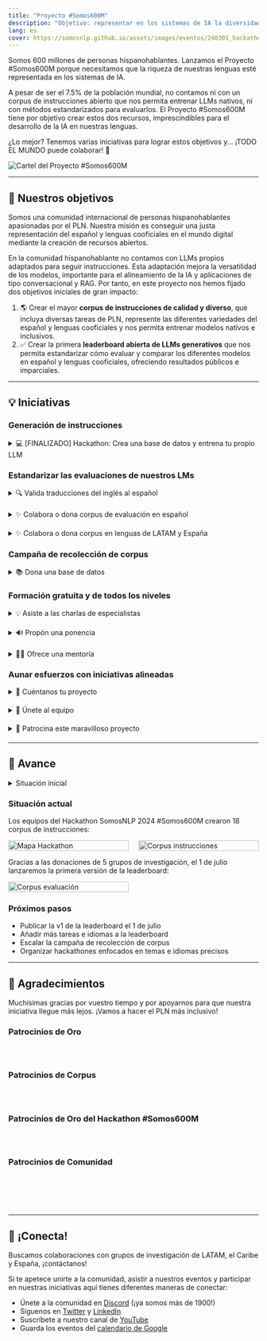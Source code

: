 ```yaml
---
title: "Proyecto #Somos600M"
description: "Objetivo: representar en los sistemas de IA la diversidad de las lenguas habladas por 600M de personas. ¡Únete!"
lang: es
cover: https://somosnlp.github.io/assets/images/eventos/240301_hackathon.jpg
---
```




<!-- En LATAM hay X grupos de lenguas originarias y en España 4 lenguas co-oficiales. -->  
Somos 600 millones de personas hispanohablantes.
Lanzamos el Proyecto #Somos600M porque necesitamos que la riqueza de nuestras lenguas esté representada en los sistemas de IA.

A pesar de ser el 7.5% de la población mundial, no contamos ni con un corpus de instrucciones abierto que nos permita entrenar LLMs nativos, ni con métodos estandarizados para evaluarlos. El Proyecto #Somos600M tiene por objetivo crear estos dos recursos, imprescindibles para el desarrollo de la IA en nuestras lenguas.

¿Lo mejor? Tenemos varias iniciativas para lograr estos objetivos y... ¡TODO EL MUNDO puede colaborar! 🎉

![Cartel del Proyecto #Somos600M](https://somosnlp.github.io/assets/images/eventos/240301_somos600m.jpg)

<!-- ![GIF Hackathon #Somos600M](https://somosnlp.github.io/assets/images/eventos/240301_hackathon.gif) -->

<!-- *([English version](https://somosnlp.org/en/hackathon))* -->

<!--
## 🚀 Cómo puedes colaborar

- [💻 Participa en el hackathon y/o asiste a las charlas de especialistas](https://hackathonsomosnlp2024.eventbrite.com/?aff=w)
- [🤗 Únete al equipo que lo organiza](https://forms.gle/radg18NMLRZMPu38A)
- [🙌 Patrocina este maravilloso evento](https://somosnlp.org/hackathon-2024/patrocinios)
- [🔊 Propón una ponencia](https://somosnlp.org/hackathon-2024/ponencias)
- [🧑‍🏫 Ofrece una mentoría](https://forms.gle/7UmsVDnFmNo1pCrf9)
- [📚 Dona una base de datos](https://somosnlp.org/donatucorpus)
 -->

---

## 🚀 Nuestros objetivos

Somos una comunidad internacional de personas hispanohablantes apasionadas por el PLN.
Nuestra misión es conseguir una justa representación del español y lenguas cooficiales en el mundo digital mediante la creación de recursos abiertos.

En la comunidad hispanohablante no contamos con LLMs propios adaptados para seguir instrucciones. Esta adaptación mejora la versatilidad de los modelos, importante para el alineamiento de la IA y aplicaciones de tipo conversacional y RAG. Por tanto, en este proyecto nos hemos fijado dos objetivos iniciales de gran impacto:
1. 🌎 Crear el mayor **corpus de instrucciones de calidad y diverso**, que incluya diversas tareas de PLN, represente las diferentes variedades del español y lenguas cooficiales y nos permita entrenar modelos nativos e inclusivos.
2. ✅ Crear la primera **leaderboard abierta de LLMs generativos** que nos permita estandarizar cómo evaluar y comparar los diferentes modelos en español y lenguas cooficiales, ofreciendo resultados públicos e imparciales. 

<!-- ![Cartel del Hackathon 2024](https://somosnlp.github.io/assets/images/eventos/240301_hackathon.jpg) -->

<!-- 
---

## 👀 El Proyecto en los medios

### El País

Disclaimer: No vamos a crear un "ChatGPT hispano", 

- Artículo: 

### Paper #Somos600M

- Paper:
- Poster:
 -->

---

## 💡 Iniciativas

### Generación de instrucciones

<details  style="margin-bottom: 20px;">
<summary>💻 [FINALIZADO] Hackathon: Crea una base de datos y entrena tu propio LLM</summary>

Al unirte a este hackathon tendrás la oportunidad de colaborar con la creación de LLMs de calidad e inclusivos en tu lengua. Aplica tus conocimientos para superar los retos de cada etapa de desarrollo de tu LLM: creación del corpus, entrenamiento y evaluación.

**Cada equipo participante (1-5 personas) generará un corpus de instrucciones, entrenará su LLM y creará una demo para compartir su gran trabajo con la comunidad.**

Desde SomosNLP queremos animarte a participar independientemente de tus conocimientos actuales. Organizaremos talleres prácticos y sesiones de mentoría para que puedan participar tanto grupos de institutos de investigación como grupos de estudiantes de grado, ¡todos los proyectos suman!

<!-- <div class="grid grid-cols-2">
  <div class="text-center">
    <a href="https://hackathonsomosnlp2024.eventbrite.com/?aff=w" target="_blank" style="background-color:#FACC15; color:white; padding:10px 20px; text-decoration:none; border-radius:5px;">💻 Regístrate ya</a>
  </div> -->
  <div class="text-center">
    <a href="https://somosnlp.org/hackathon-2024/bases" target="_blank" style="background-color:#FACC15; color:white; padding:10px 20px; text-decoration:none; border-radius:5px;">💻 Más info del hackathon</a>
  </div>


</details>

### Estandarizar las evaluaciones de nuestros LMs

<details  style="margin-bottom: 20px;">
<summary>🔍 Valida traducciones del inglés al español </summary>

¿Hablas español e inglés? Independiente de si sabes de IA nos puedes ayudar a crear el primer ranking público de LLMs en español 🔥

En comunidad vamos a validar las traducciones hechas por la Universidad de Oregón de las bases de datos utilizadas en la famosa Open LLM Leaderboard de Hugging Face. Gracias al apoyo de Argilla y Hugging Face, colaborar es muy sencillo:

1. Crea una cuenta en [Hugging Face](http://hf.co/join) 
2. Entra en el [espacio de anotación](https://huggingface.co/spaces/somosnlp/benchmark-annotation-argilla)
3. Valida la traducción de un párrafo del inglés al español
4. Repite el paso 3 cuantas veces quieras y mira cómo subes en el ranking de [colaboraciones](https://huggingface.co/spaces/somosnlp/benchmark-annotation-argilla-dashboard)
5. Tu nombre aparecerá como parte del equipo que creó las bases de datos

Extra. Además, habrá premios a elegir entre créditos para entrenar LLMs y un descuento en un curso de redacción para las personas que hayan aportado más correcciones de calidad.

<center><a href="https://huggingface.co/spaces/somosnlp/benchmark-annotation-argilla" target="_blank" style="background-color:#FACC15; color:white; padding:10px 20px; text-decoration:none; border-radius:5px;">🔍 Comienza a validar</a></center>

</details>

<details  style="margin-bottom: 20px;">
<summary>✨ Colabora o dona corpus de evaluación en español </summary>

Vamos a crear la primera leaderboard abierta de LLMs generativos en español.

Buscamos tanto colaboraciones con grupos de investigación como donaciones de corpus de evaluación en español de diversas tareas y temas. Si te interesa colaborar en la creación de este leaderboard contáctanos via info@somosnlp.org. Si te interesa que incluyamos tu corpus, [dona tu corpus](https://somosnlp.org/donatucorpus). ¡Te esperamos!

</details>

<details  style="margin-bottom: 20px;">
<summary>✨ Colabora o dona corpus en lenguas de LATAM y España </summary>

Vamos a crear una leaderboard multilingüe de lenguas de LATAM y España.

Buscamos tanto colaboraciones con grupos de investigación como donaciones de corpus de evaluación en las diferentes lenguas de los países hispanohablantes. Si tu grupo de investigación tiene recursos (tanto abiertos, como privados que queráis donar) avísanos, ¡será un placer aprovechar vuestro gran trabajo!

Contáctanos via info@somosnlp.org o descubre cómo [donar tu corpus](https://somosnlp.org/donatucorpus). ¡Te esperamos!

</details>


### Campaña de recolección de corpus

<details  style="margin-bottom: 20px;">
<summary>📚 Dona una base de datos</summary>

Como sabes, la clave de la IA reside en los datos. Como has visto, la iniciativa #Somos600M está centrada principalmente en la creación y recolección de bases de datos. Así que **tanto si tienes un maravilloso corpus como si tienes un montón de documentos, ¡seguro que puedes colaborar!**

<center><a href="https://somosnlp.org/donatucorpus" target="_blank" style="background-color:#FACC15; color:white; padding:10px 20px; text-decoration:none; border-radius:5px;">📚 Lee más</a></center>

</details>

### Formación gratuita y de todos los niveles

<details  style="margin-bottom: 20px;">
<summary>💡 Asiste a las charlas de especialistas</summary>

En SomosNLP creemos que formarte también es una manera de colaborar con el futuro del PLN en nuestras lenguas. Durante los martes del mes de marzo organizamos diversas keynotes impartidas por profesionales del mundo del Procesamiento del Lenguaje Natural. Todos nuestros eventos son gratuitos y están abiertos a todas las personas. 

<!-- ¿Y hasta que llegue marzo? [¡Están disponibles las grabaciones de las charlas anteriores!](https://www.youtube.com/playlist?list=PLTA-KAy8nxaCDc0IJpLac-3csiAepV546) -->

<center><a href="https://www.youtube.com/@somosnlp" target="_blank" style="background-color:#FACC15; color:white; padding:10px 20px; text-decoration:none; border-radius:5px;">🎉 Grabaciones ya disponibles</a></center>

</details>
<details  style="margin-bottom: 20px;">
<summary>🔊 Propón una ponencia</summary>

Invitamos a personas del ámbito académico o industrial, expertas y apasionadas del campo de la IA y en particular del PLN, a compartir sus conocimientos y avances. ¡Lee los temas sugeridos y mándanos tu propuesta!

<center><a href="https://somosnlp.org/hackathon-2024/ponencias" target="_blank" style="background-color:#FACC15; color:white; padding:10px 20px; text-decoration:none; border-radius:5px;">🔊 Propón una ponencia</a></center>

</details>
<details  style="margin-bottom: 20px;">
<summary>🧑‍🏫 Ofrece una mentoría</summary>

Comparte tu experiencia y conocimiento apoyando a la comunidad a crear bases de datos de calidad y entrenar LLMs de una manera responsable. En épocas fuera de hackatones puedes impartir una sesión AMA (Ask Me Anything) sobre el tema que elijas. ¡Piensa en tus puntos fuertes y ofrece una mentoría!

<center><a href="https://forms.gle/7UmsVDnFmNo1pCrf9" target="_blank" style="background-color:#FACC15; color:white; padding:10px 20px; text-decoration:none; border-radius:5px;">🧑‍🏫 Ofrece una mentoría</a></center>

</details>

### Aunar esfuerzos con iniciativas alineadas

<details  style="margin-bottom: 20px;">
<summary>🤩 Cuéntanos tu proyecto</summary>

Contáctanos si estás investigando en PLN en español, lenguas cooficiales u originarias de LATAM. Queremos [dar visibilidad a todas las iniciativas alineadas con nuestra misión](https://huggingface.co/spaces/somosnlp/spanish-nlp-initiatives) y nos encantaría añadir la tuya a la lista.

Mándanos un email a info@somosnlp.org o contribuye directamente al Space, ¡será un placer conocerte!

</details>

<details  style="margin-bottom: 20px;">
<summary>🤗 Únete al equipo</summary>

Puedes colaborar creando contenido, recursos de apoyo (e.g., tutoriales), escribiendo artículos o investigando sobre IA en español.

<center><a href="https://forms.gle/radg18NMLRZMPu38A" target="_blank" style="background-color:#FACC15; color:white; padding:10px 20px; text-decoration:none; border-radius:5px;">🤗 Únete al equipo</a></center>

</details>

<details  style="margin-bottom: 20px;">
<summary>🙌 Patrocina este maravilloso proyecto</summary>

SomosNLP es una comunidad sin ánimo de lucro, buscamos donaciones, premios y visibilidad para conseguir nuestros ambiciosos objetivos y crear impacto en el mundo hispanohablante. Toda la ayuda es bienvenida, descubre cómo puedes apoyar nuestra misión ofreciendo visibilidad, vales y donaciones. ¡Contamos contigo!

<center><a href="https://somosnlp.org/hackathon-2024/patrocinios" target="_blank" style="background-color:#FACC15; color:white; padding:10px 20px; text-decoration:none; border-radius:5px;">🙌 Patrocina el proyecto</a></center>

</details>

---

## 🚀 Avance

<details  style="margin-bottom: 20px;">
<summary> Situación inicial </summary>

Corpus de instrucciones originalmente creados en nuestras lenguas:
- [MentorCA](https://huggingface.co/datasets/projecte-aina/MentorCA), creado por AINA e ILENIA (Catalán, 10k)
- [MentorES](https://huggingface.co/datasets/projecte-aina/MentorES), creado por AINA e ILENIA (Español, 10k)
- [AYA Dataset ES](https://huggingface.co/datasets/CohereForAI/aya_dataset), creado por CohereForAI (Español, 4k)

Leaderboards para modelos discriminativos con tareas originalmente creadas en nuestras lenguas:
- [ODESIA](leaderboard.odesia.uned.es), creado por UNED NLP (Español)
- [CLUB](https://club.aina.bsc.es/), creado por AINA e ILENIA (Catalán)

Si estás trabajando en un proyecto similar o conoces más recursos avísanos :)

</details>

### Situación actual

Los equipos del Hackathon SomosNLP 2024 #Somos600M crearon 18 corpus de instrucciones:

<div style="display: grid; grid-template-columns: repeat(2, 1fr); gap: 20px; justify-items: center; align-items: center;">
    <img src="https://somosnlp.github.io/assets/images/eventos/240301_mapa_ciudades_zoom.png" alt="Mapa Hackathon" style="width: 100%; height: auto;">
    <img src="https://somosnlp.github.io/assets/images/blog/instruction_datasets_v1.png" alt="Corpus instrucciones" style="width: 100%; height: auto;">
</div>

Gracias a las donaciones de 5 grupos de investigación, el 1 de julio lanzaremos la primera versión de la leaderboard:

<div style="display: grid; grid-template-columns: repeat(2, 1fr); gap: 20px; justify-items: center; align-items: center;">
    <img src="https://somosnlp.github.io/assets/images/blog/evaluation_datasets_v1.png" alt="Corpus evaluación" style="width: 100%; height: auto;">
</div>


### Próximos pasos

- Publicar la v1 de la leaderboard el 1 de julio
- Añadir más tareas e idiomas a la leaderboard
- Escalar la campaña de recolección de corpus
- Organizar hackathones enfocados en temas e idiomas precisos

---
## 👏 Agradecimientos 

Muchísimas gracias por vuestro tiempo y por apoyarnos para que nuestra iniciativa llegue más lejos. ¡Vamos a hacer el PLN más inclusivo!

### Patrocinios de Oro

<div style="display: grid; grid-template-columns: repeat(3, 1fr); gap: 10px 50px; justify-items: center; align-items: center;">

<SponsorInfo sponsor="Hugging Face" url="http://somosnlp.org/patrocinios/huggingface"
logo="https://somosnlp.github.io/assets/images/patrocinios/HuggingFace.svg"
logo_dark="https://somosnlp.github.io/assets/images/patrocinios/HuggingFace.svg" />

<SponsorInfo sponsor="Argilla" url="http://somosnlp.org/patrocinios/argilla"
logo="https://somosnlp.github.io/assets/images/patrocinios/Argilla.svg"
logo_dark="https://somosnlp.github.io/assets/images/patrocinios/Argilla.svg" />

</div>

### Patrocinios de Corpus

<div style="display: grid; grid-template-columns: repeat(5, 1fr); gap: 10px 50px; justify-items: center; align-items: center;">

<SponsorInfo sponsor="Instituto de Ingeniería del Conocimiento" url="http://somosnlp.org/patrocinios/iic"
logo="https://somosnlp.github.io/assets/images/patrocinios/iic.bmp"
logo_dark="https://somosnlp.github.io/assets/images/patrocinios/iic_dark.bmp" />

<SponsorInfo sponsor="LenguajeNaturalAI" url="http://somosnlp.org/patrocinios/lenguaje-natural-ai"
logo="https://somosnlp.github.io/assets/images/patrocinios/LenguajeNaturalAI.jpeg"
logo_dark="https://somosnlp.github.io/assets/images/patrocinios/LenguajeNaturalAI.jpeg" />

<SponsorInfo sponsor="GING UPM" url="http://somosnlp.org/patrocinios/ging-upm"
logo="https://somosnlp.github.io/assets/images/patrocinios/UPM.jpeg"
logo_dark="https://somosnlp.github.io/assets/images/patrocinios/UPM.jpeg" />

<SponsorInfo sponsor="HiTZ" url="http://somosnlp.org/patrocinios/hitz"
logo="https://somosnlp.github.io/assets/images/patrocinios/HiTZ.png"
logo_dark="https://somosnlp.github.io/assets/images/patrocinios/HiTZ.png" />

<SponsorInfo sponsor="BSC" url="http://somosnlp.org/patrocinios/bsc"
logo="https://somosnlp.github.io/assets/images/patrocinios/BSC.png"
logo_dark="https://somosnlp.github.io/assets/images/patrocinios/BSC_dark.png" />

</div>

### Patrocinios de Oro del Hackathon #Somos600M

<div style="display: grid; grid-template-columns: repeat(5, 1fr); gap: 10px 50px; justify-items: center; align-items: center;">

<SponsorInfo sponsor="LenguajeNatural.AI" url="http://somosnlp.org/patrocinios/lenguaje-natural-ai"
logo="https://somosnlp.github.io/assets/images/patrocinios/LenguajeNaturalAI.jpeg"
logo_dark="https://somosnlp.github.io/assets/images/patrocinios/LenguajeNaturalAI.jpeg" />

<SponsorInfo sponsor="Calamo&Cran" url="http://somosnlp.org/patrocinios/calamoycran"
logo="https://somosnlp.github.io/assets/images/patrocinios/Calamo&Cran.png"
logo_dark="https://somosnlp.github.io/assets/images/patrocinios/Calamo&Cran_dark.png" />

<SponsorInfo sponsor="Saturdays AI" url="http://somosnlp.org/patrocinios/saturdays-ai"
logo="https://somosnlp.github.io/assets/images/patrocinios/SaturdaysAI.png"
logo_dark="https://somosnlp.github.io/assets/images/patrocinios/SaturdaysAI.png" />

<SponsorInfo sponsor="MonsterAPI" url="http://somosnlp.org/patrocinios/monsterapi"
logo="https://somosnlp.github.io/assets/images/patrocinios/MonsterAPI.jpeg"
logo_dark="https://somosnlp.github.io/assets/images/patrocinios/MonsterAPI.jpeg" />

<!-- <SponsorInfo sponsor="Impulse Data & AI Conference" url="https://latam-ai.com/"
logo="https://somosnlp.github.io/assets/images/patrocinios/ImpulseAI.png"
logo_dark="https://somosnlp.github.io/assets/images/patrocinios/ImpulseAI_dark.png" />

<SponsorInfo sponsor="Universidad de Puerto Rico" url="https://upr.edu"
logo="https://somosnlp.github.io/assets/images/patrocinios/UPR.png"
logo_dark="https://somosnlp.github.io/assets/images/patrocinios/UPR.png" /> -->

<SponsorInfo sponsor="Yamato" url="http://somosnlp.org/patrocinios/yamato"
logo="https://somosnlp.github.io/assets/images/patrocinios/YAMATO.png"
logo_dark="https://somosnlp.github.io/assets/images/patrocinios/YAMATO_dark.png" />

</div>

### Patrocinios de Comunidad

<div style="display: grid; grid-template-columns: repeat(5, 1fr); gap: 10px 50px; justify-items: center; align-items: center;">

<SponsorInfo sponsor="Proyecto ILENIA" url="http://somosnlp.org/patrocinios/ilenia"
logo="https://somosnlp.github.io/assets/images/patrocinios/ILENIA.png"
logo_dark="https://somosnlp.github.io/assets/images/patrocinios/ILENIA_dark.png" />

<SponsorInfo sponsor="Sociedad Española para el Procesamiento del Lenguaje Natural" url="https://www.sepln.org"
logo="https://somosnlp.github.io/assets/images/patrocinios/SEPLN.png"
logo_dark="https://somosnlp.github.io/assets/images/patrocinios/SEPLN.png" />

<SponsorInfo sponsor="AlexFocus" url="https://www.youtube.com/watch?v=UboQG4M3Sx0&list=PLTA-KAy8nxaASMwEUWkkTfMaDxWBxn-8J"
logo="https://somosnlp.github.io/assets/images/patrocinios/AlexFocus.jpeg"
logo_dark="https://somosnlp.github.io/assets/images/patrocinios/AlexFocus.jpeg" />

<SponsorInfo sponsor="Mujeres Tech" url="http://somosnlp.org/patrocinios/mujeres-tech"
logo="https://somosnlp.github.io/assets/images/patrocinios/MujeresTech.png"
logo_dark="https://somosnlp.github.io/assets/images/patrocinios/MujeresTech.png" />

<SponsorInfo sponsor="DiverTLes" url="http://somosnlp.org/patrocinios/divertles"
logo="https://somosnlp.github.io/assets/images/patrocinios/DiverTLes.png"
logo_dark="https://somosnlp.github.io/assets/images/patrocinios/DiverTLes_dark.png" />

<SponsorInfo sponsor="Women Tech Global Conference" url="http://somosnlp.org/comunidad"
logo="https://somosnlp.github.io/assets/images/patrocinios/WomenTechNetwork.png"
logo_dark="https://somosnlp.github.io/assets/images/patrocinios/WomenTechNetwork.png" />

<SponsorInfo sponsor="Spain AI" url="http://somosnlp.org/patrocinios/spain-ai"
logo="https://somosnlp.github.io/assets/images/patrocinios/SpainAI.png"
logo_dark="https://somosnlp.github.io/assets/images/patrocinios/SpainAI_dark.png" />

<SponsorInfo sponsor="Big Onion" url="http://somosnlp.org/patrocinios/big-onion"
logo="https://somosnlp.github.io/assets/images/patrocinios/BigOnion.jpg"
logo_dark="https://somosnlp.github.io/assets/images/patrocinios/BigOnion.jpg" />

<SponsorInfo sponsor="Universidad Nacional de Loja" url="http://somosnlp.org/patrocinios/unl"
logo="https://somosnlp.github.io/assets/images/patrocinios/UNL_square.png"
logo_dark="https://somosnlp.github.io/assets/images/patrocinios/UNL_square.png" />

<SponsorInfo sponsor="LatinX in AI" url="http://somosnlp.org/patrocinios/latinx-in-ai"
logo="https://somosnlp.github.io/assets/images/patrocinios/LXAI.png"
logo_dark="https://somosnlp.github.io/assets/images/patrocinios/LXAI.png" />

</div>

---

## 🤗 ¡Conecta!

Buscamos colaboraciones con grupos de investigación de LATAM, el Caribe y España, ¡contáctanos!

Si te apetece unirte a la comunidad, asistir a nuestros eventos y participar en nuestras iniciativas aquí tienes diferentes maneras de conectar:
- Únete a la comunidad en [Discord](https://discord.com/invite/my8w7JUxZR) (¡ya somos más de 1900!)
- Síguenos en [Twitter](https://twitter.com/somosnlp_) y [LinkedIn](https://www.linkedin.com/company/somosnlp)
- Suscríbete a nuestro canal de [YouTube](https://www.youtube.com/c/somosnlp?sub_confirmation=1)
- Guarda los eventos del [calendario de Google](https://calendar.google.com/calendar/u/0?cid=ZWM3MGZhODIzNmYyNzBlMTYwYzFiMjdhNDgzZWMyMjA1ZjQwYzUyN2E5N2MwZTJhZmY0OTcwZDZmZjBkYzQyMEBncm91cC5jYWxlbmRhci5nb29nbGUuY29t)
